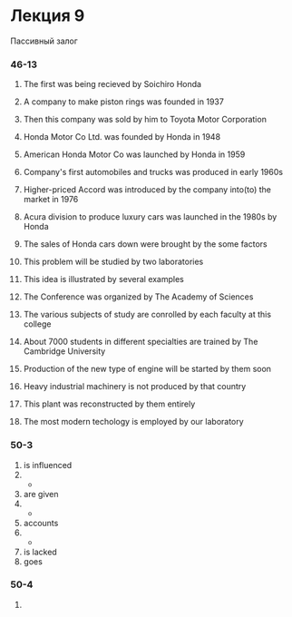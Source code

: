 # Лекция 9 
Пассивный залог

### 46-13

1) The first was being recieved by Soichiro Honda
2) A company to make piston rings was founded in 1937
3) Then this company was sold by him to Toyota Motor Corporation
4) Honda Motor Co Ltd. was founded by Honda in 1948
5) American Honda Motor Co was launched by Honda in 1959
6) Company's first automobiles and trucks was produced in early 1960s
7) Higher-priced Accord was introduced by the company into(to) the market in 1976
8) Acura division  to produce luxury cars was launched in the 1980s by Honda 
9) The sales of Honda cars down were brought by the some factors

1) This problem will be studied by two laboratories
2) This idea is illustrated by several examples
3) The Conference was organized by The Academy of Sciences
4) The various subjects of study are conrolled by each faculty at this college
5) About 7000 students in different specialties are trained by The Cambridge University
6) Production of the new type of engine will be started by them soon
7) Heavy industrial machinery is not produced by that country
8) This plant was reconstructed by them entirely
9) The most modern techology is employed by our laboratory

### 50-3

1) is influenced 
2) - 
3) are given
4) - 
5) accounts
6) -
7) is lacked
8) goes


### 50-4
1) 